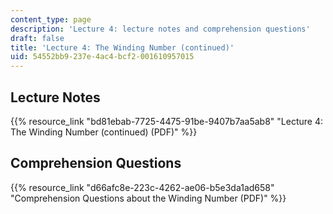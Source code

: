 ```yaml
---
content_type: page
description: 'Lecture 4: lecture notes and comprehension questions'
draft: false
title: 'Lecture 4: The Winding Number (continued)'
uid: 54552bb9-237e-4ac4-bcf2-001610957015
---
```

## Lecture Notes

{{% resource_link "bd81ebab-7725-4475-91be-9407b7aa5ab8" "Lecture 4: The Winding Number (continued) (PDF)" %}}

## Comprehension Questions

{{% resource_link "d66afc8e-223c-4262-ae06-b5e3da1ad658" "Comprehension Questions about the Winding Number (PDF)" %}}